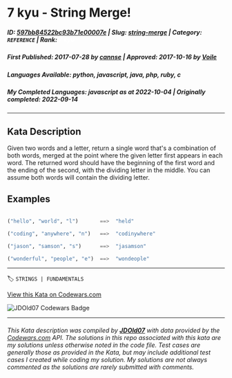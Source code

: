 # 7 kyu - String Merge!

##### **ID**: [597bb84522bc93b71e00007e](https://www.codewars.com/kata/597bb84522bc93b71e00007e) | **Slug**: [string-merge](https://www.codewars.com/kata/597bb84522bc93b71e00007e) | **Category**: `REFERENCE` | **Rank**: <span style="color:white">7 kyu</span>

##### **First Published**: 2017-07-28 ***by*** [cannse](https://www.codewars.com/users/cannse) | **Approved**: 2017-10-16 ***by*** [Voile](https://www.codewars.com/users/Voile)

##### **Languages Available**: python, javascript, java, php, ruby, c

##### **My Completed Languages**: javascript ***as at*** 2022-10-04 | **Originally completed**: 2022-09-14

---

## Kata Description


Given two words and a letter, return a single word that's a combination of both words, merged at the point where the given letter first appears in each word. The returned word should have the beginning of the first word and the ending of the second, with the dividing letter in the middle. You can assume both words will contain the dividing letter.



## Examples



```python

("hello", "world", "l")       ==>  "held"

("coding", "anywhere", "n")   ==>  "codinywhere"

("jason", "samson", "s")      ==>  "jasamson"

("wonderful", "people", "e")  ==>  "wondeople"

```

---


🏷 `STRINGS | FUNDAMENTALS`


[View this Kata on Codewars.com](https://www.codewars.com/kata/597bb84522bc93b71e00007e)

![](https://www.codewars.com/users/jdold07/badges/large "JDOld07 Codewars Badge")

---

###### *This Kata description was compiled by [**JDOld07**](https://tpstech.dev) with data provided by the [Codewars.com](https://www.codewars.com) API.  The solutions in this repo associated with this kata are my solutions unless otherwise noted in the code file.  Test cases are generally those as provided in the Kata, but may include additional test cases I created while coding my solution.  My solutions are not always commented as the solutions are rarely submitted with comments.*
